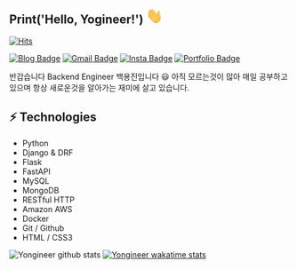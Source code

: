 <h2> Print('Hello, Yogineer!') <img src="https://raw.githubusercontent.com/ABSphreak/ABSphreak/master/gifs/Hi.gif" width="30px"></h2>

[![Hits](https://hits.seeyoufarm.com/api/count/incr/badge.svg?url=https%3A%2F%2Fgithub.com%2FYongineer1990&count_bg=%2379C83D&title_bg=%23555555&title=hits&edge_flat=false)](https://hits.seeyoufarm.com)

[![Blog Badge](https://img.shields.io/badge/-Tech_Blog-663399?style=Plastic&labelColor=663399&logo=Gatsby&logoColor=white&link=https://yongineer.netlify.app)](https://yongineer.netlify.app)
[![Gmail Badge](https://img.shields.io/badge/-Mail-c14438?style=flat-Plastic&logo=Gmail&logoColor=white&link=mailto:yongineer1990@gmail.com)](mailto:yongineer1990@gmail.com)
[![Insta Badge](https://img.shields.io/badge/-Instagram-E4405F?style=flat-Plastic&logo=Instagram&logoColor=white&link=https://www.instagram.com/yongineer1990)](https://www.instagram.com/yongineer1990)
[![Portfolio Badge](https://img.shields.io/badge/-Portfolio-000000?style=flat-Plastic&logo=Notion&logoColor=white&link=https://www.notion.so/Portfolio-145f7de75a2b4a37b3f90b1024518c87)](https://www.notion.so/Portfolio-145f7de75a2b4a37b3f90b1024518c87)

반갑습니다 Backend Engineer 백용진입니다 😃
아직 모르는것이 많아 매일 공부하고 있으며 항상 새로운것을 알아가는 재미에 살고 있습니다.
## ⚡ Technologies
- Python
- Django & DRF
- Flask
- FastAPI
- MySQL
- MongoDB
- RESTful HTTP
- Amazon AWS
- Docker
- Git / Github
- HTML / CSS3

![Yongineer github stats](https://my-github-readme-stats-4ztm.vercel.app/api?username=yongineer1990&hide=[%22issues%22]&show_icons=true&count_private=true)
[![Yongineer wakatime stats](https://github-readme-stats.vercel.app/api/wakatime?username=@yongineer1990&layout=compact)](https://github.com/anuraghazra/github-readme-stats)
